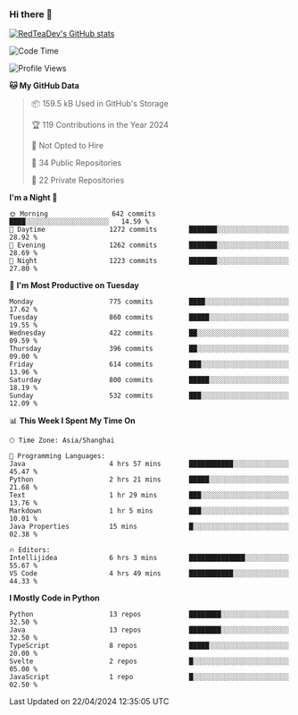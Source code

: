 ### Hi there 👋

<!--
**RedTeaDev/RedTeaDev** is a ✨ _special_ ✨ repository because its `README.md` (this file) appears on your GitHub profile.

Here are some ideas to get you started:

- 🔭 I’m currently working on ...
- 🌱 I’m currently learning ...
- 👯 I’m looking to collaborate on ...
- 🤔 I’m looking for help with ...
- 💬 Ask me about ...
- 📫 How to reach me: ...
- 😄 Pronouns: ...
- ⚡ Fun fact: ...
-->

<!--
[![wakatime](https://wakatime.com/badge/user/6b101ed0-04c0-4490-9283-eb61f2efff96.svg)](https://wakatime.com/@6b101ed0-04c0-4490-9283-eb61f2efff96)
!-->

[![RedTeaDev's GitHub stats](https://github-readme-stats.vercel.app/api?username=RedTeaDev)](https://github.com/anuraghazra/github-readme-stats)
<!--
[![willianrod's wakatime stats](https://github-readme-stats.vercel.app/api/wakatime?username=RedTeaDev)](https://github.com/anuraghazra/github-readme-stats)
!-->
<!--START_SECTION:waka-->
![Code Time](http://img.shields.io/badge/Code%20Time-2%2C157%20hrs%2029%20mins-blue)

![Profile Views](http://img.shields.io/badge/Profile%20Views-0-blue)

**🐱 My GitHub Data** 

> 📦 159.5 kB Used in GitHub's Storage 
 > 
> 🏆 119 Contributions in the Year 2024
 > 
> 🚫 Not Opted to Hire
 > 
> 📜 34 Public Repositories 
 > 
> 🔑 22 Private Repositories 
 > 
**I'm a Night 🦉** 

```text
🌞 Morning                642 commits         ████░░░░░░░░░░░░░░░░░░░░░   14.59 % 
🌆 Daytime                1272 commits        ███████░░░░░░░░░░░░░░░░░░   28.92 % 
🌃 Evening                1262 commits        ███████░░░░░░░░░░░░░░░░░░   28.69 % 
🌙 Night                  1223 commits        ███████░░░░░░░░░░░░░░░░░░   27.80 % 
```
📅 **I'm Most Productive on Tuesday** 

```text
Monday                   775 commits         ████░░░░░░░░░░░░░░░░░░░░░   17.62 % 
Tuesday                  860 commits         █████░░░░░░░░░░░░░░░░░░░░   19.55 % 
Wednesday                422 commits         ██░░░░░░░░░░░░░░░░░░░░░░░   09.59 % 
Thursday                 396 commits         ██░░░░░░░░░░░░░░░░░░░░░░░   09.00 % 
Friday                   614 commits         ███░░░░░░░░░░░░░░░░░░░░░░   13.96 % 
Saturday                 800 commits         █████░░░░░░░░░░░░░░░░░░░░   18.19 % 
Sunday                   532 commits         ███░░░░░░░░░░░░░░░░░░░░░░   12.09 % 
```


📊 **This Week I Spent My Time On** 

```text
🕑︎ Time Zone: Asia/Shanghai

💬 Programming Languages: 
Java                     4 hrs 57 mins       ███████████░░░░░░░░░░░░░░   45.47 % 
Python                   2 hrs 21 mins       █████░░░░░░░░░░░░░░░░░░░░   21.68 % 
Text                     1 hr 29 mins        ███░░░░░░░░░░░░░░░░░░░░░░   13.76 % 
Markdown                 1 hr 5 mins         ███░░░░░░░░░░░░░░░░░░░░░░   10.01 % 
Java Properties          15 mins             █░░░░░░░░░░░░░░░░░░░░░░░░   02.38 % 

🔥 Editors: 
Intellijidea             6 hrs 3 mins        ██████████████░░░░░░░░░░░   55.67 % 
VS Code                  4 hrs 49 mins       ███████████░░░░░░░░░░░░░░   44.33 % 
```

**I Mostly Code in Python** 

```text
Python                   13 repos            ████████░░░░░░░░░░░░░░░░░   32.50 % 
Java                     13 repos            ████████░░░░░░░░░░░░░░░░░   32.50 % 
TypeScript               8 repos             █████░░░░░░░░░░░░░░░░░░░░   20.00 % 
Svelte                   2 repos             █░░░░░░░░░░░░░░░░░░░░░░░░   05.00 % 
JavaScript               1 repo              █░░░░░░░░░░░░░░░░░░░░░░░░   02.50 % 
```




 Last Updated on 22/04/2024 12:35:05 UTC
<!--END_SECTION:waka-->


